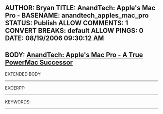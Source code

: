 AUTHOR: Bryan
TITLE: AnandTech: Apple's Mac Pro -
BASENAME: anandtech_apples_mac_pro
STATUS: Publish
ALLOW COMMENTS: 1
CONVERT BREAKS: __default__
ALLOW PINGS: 0
DATE: 08/19/2006 09:30:12 AM
-----
BODY:
<a title="AnandTech: Apple's Mac Pro - A True PowerMac Successor" href="http://www.anandtech.com/mac/showdoc.aspx?i=2816">AnandTech: Apple's Mac Pro - A True PowerMac Successor</a>
-----
EXTENDED BODY:

-----
EXCERPT:

-----
KEYWORDS:

-----


